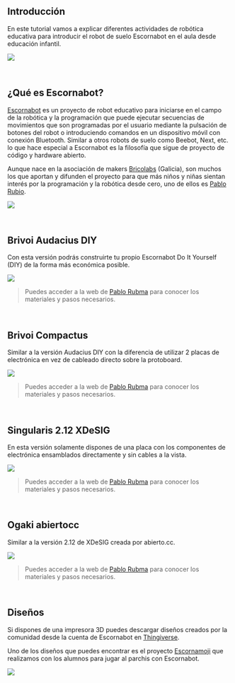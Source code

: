 ## Introducción

En este tutorial vamos a explicar diferentes actividades de robótica educativa para introducir el robot de suelo Escornabot en el aula desde educación infantil.

![](img/escornabot.jpg)



<br />



## ¿Qué es Escornabot?

<a target="_blank" href="http://escornabot.com/web/">Escornabot</a> es un proyecto de robot educativo para iniciarse en el campo de la robótica y la programación que puede ejecutar secuencias de movimientos que son programadas por el usuario mediante la pulsación de botones del robot o introduciendo comandos en un dispositivo móvil con conexión Bluetooth. Similar a otros robots de suelo como Beebot, Next, etc. lo que hace especial a Escornabot es la filosofía que sigue de proyecto de código y hardware abierto.

Aunque nace en la asociación de makers <a target="_blank" href="https://bricolabs.cc/">Bricolabs</a> (Galicia), son muchos los que aportan y difunden el proyecto para que más niños y niñas sientan interés por la programación y la robótica desde cero, uno de ellos es <a target="_blank" href="https://pablorubma.cc/quien-soy/">Pablo Rubio</a>.

![](img/pablo-rubma.jpg)



<br />



## Brivoi Audacius DIY

Con esta versión podrás construirte tu propio Escornabot Do It Yourself (DIY) de la forma más económica posible.

![](img/brivoi-audacius-diy.jpg)

> Puedes acceder a la web de <a target="_blank" href="https://pablorubma.cc/escornabot/version-diy/">Pablo Rubma</a> para conocer los materiales y pasos necesarios.



<br />



## Brivoi Compactus

Similar a la versión Audacius DIY con la diferencia de utilizar 2 placas de electrónica en vez de cableado directo sobre la protoboard.

![](img/brivoi-compactus.jpg)

> Puedes acceder a la web de <a target="_blank" href="https://pablorubma.cc/escornabot/version-compactus/">Pablo Rubma</a> para conocer los materiales y pasos necesarios.



<br />



## Singularis 2.12 XDeSIG

En esta versión solamente dispones de una placa con los componentes de electrónica ensamblados directamente y sin cables a la vista.

![](img/singularis-xdesig.jpg)

> Puedes acceder a la web de <a target="_blank" href="https://pablorubma.cc/escornabot/version-2-12-xdesig/">Pablo Rubma</a> para conocer los materiales y pasos necesarios.



<br />



## Ogaki abiertocc

Similar a la versión 2.12 de XDeSIG creada por abierto.cc.

![](img/ogaki-abiertocc.jpg)

> Puedes acceder a la web de <a target="_blank" href="https://pablorubma.cc/escornabot/version-ogaki-abiertocc/">Pablo Rubma</a> para conocer los materiales y pasos necesarios.



<br />



## Diseños

Si dispones de una impresora 3D puedes descargar diseños creados por la comunidad desde la cuenta de Escornabot en <a target="_blank" href="https://www.thingiverse.com/escornabot/designs">Thingiverse</a>. 

Uno de los diseños que puedes encontrar es el proyecto <a target="_blank" href="https://www.thingiverse.com/thing:2939496">Escornamoji</a> que realizamos con los alumnos para jugar al parchis con Escornabot.

![](img/escornamoji.jpg)
